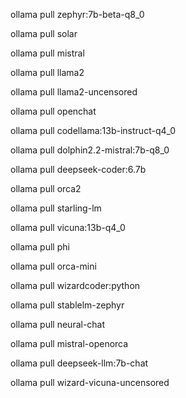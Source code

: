 ollama pull zephyr:7b-beta-q8_0

ollama pull solar

ollama pull mistral

ollama pull llama2

ollama pull llama2-uncensored

ollama pull openchat

ollama pull codellama:13b-instruct-q4_0

ollama pull dolphin2.2-mistral:7b-q8_0

ollama pull deepseek-coder:6.7b

ollama pull orca2

ollama pull starling-lm

ollama pull vicuna:13b-q4_0

ollama pull phi

ollama pull orca-mini

ollama pull wizardcoder:python

ollama pull stablelm-zephyr

ollama pull neural-chat

ollama pull mistral-openorca

ollama pull deepseek-llm:7b-chat

ollama pull wizard-vicuna-uncensored